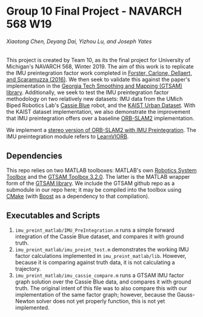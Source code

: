 # Group 10 Final Project - NAVARCH 568 W19
###### Xiaotong Chen, Deyang Dai, Yizhou Lu, and Joseph Yates
This project is created by Team 10, as its the final project for University of Michigan's NAVARCH 568, Winter 2019. The aim of this work is to replicate the IMU preintegration factor work completed in [Forster, Carlone, Dellaert, and Scaramuzza (2016)](https://ieeexplore.ieee.org/document/7557075). We then seek to validate this against the paper's implementation in the [Georgia Tech Smoothing and Mapping (GTSAM) library](https://bitbucket.org/gtborg/gtsam/overview). Additionally, we seek to test the IMU preintegration factor methodology on two relatively new datasets: IMU data from the UMich Biped Robotics Lab's [Cassie Blue](https://www.biped.solutions/research) robot, and the [KAIST Urban Dataset](http://irap.kaist.ac.kr/dataset/). With the KAIST dataset implementation, we also demonstrate the improvement that IMU preintegration offers over a baseline [ORB-SLAM2](https://arxiv.org/abs/1610.06475) implementation.

We implement a [stereo version of ORB-SLAM2 with IMU Preintegration](https://github.com/cxt98/NA568-final-team10/tree/master/ORB_SLAM2). The IMU preintegration module refers to [LearnVIORB](https://github.com/jingpang/LearnVIORB).

## Dependencies
This repo relies on two MATLAB toolboxes: MATLAB's own [Robotics System Toolbox](https://www.mathworks.com/products/robotics.html) and the [GTSAM Toolbox 3.2.0](https://borg.cc.gatech.edu/download.html#download). The latter is the MATLAB wrapper form of the [GTSAM library](https://bitbucket.org/gtborg/gtsam/overview). We include the GTSAM github repo as a submodule in our repo here; it may be compiled into the toolbox using [CMake](https://cmake.org/) (with [Boost](https://www.boost.org/) as a dependency to that compilation).

## Executables and Scripts
1. `imu_preint_matlab/IMU_PreIntegration.m` runs a simple forward integration of the Cassie Blue dataset, and compares it with ground truth.
2. `imu_preint_matlab/imu_preint_test.m` demonstrates the working IMU factor calculations implemented in `imu_preint_matlab/lib`. However, because it is comparing against truth data, it is not calculating a trajectory.
3. `imu_preint_matlab/imu_cassie_compare.m` runs a GTSAM IMU factor graph solution over the Cassie Blue data, and compares it with ground truth. The original intent of this file was to also compare this with our implementation of the same factor graph; however, because the Gauss-Newton solver does not yet properly function, this is not yet implemented.
